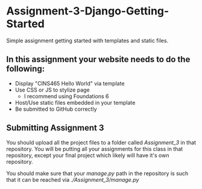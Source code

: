 # Assignment-3-Django-Getting-Started
Simple assignment getting started with templates and static files.

## In this assignment your website needs to do the following:

* Display "CINS465 Hello World" via template
* Use CSS or JS to stylize page
    * I recommend using Foundations 6
* Host/Use static files embedded in your template
* Be submitted to GitHub correctly

## Submitting Assignment 3

You should upload all the project files to a folder called *Assignment_3* in that repository. You will be putting all your assignments for this class in that repository, except your final project which likely will have it's own repository.

You should make sure that your *manage.py* path in the repository is such that it can be reached via *./Assignment_3/manage.py*
